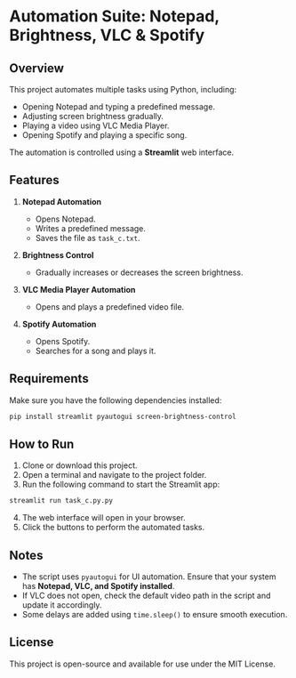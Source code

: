 # Automation Suite: Notepad, Brightness, VLC & Spotify

## Overview
This project automates multiple tasks using Python, including:
- Opening Notepad and typing a predefined message.
- Adjusting screen brightness gradually.
- Playing a video using VLC Media Player.
- Opening Spotify and playing a specific song.

The automation is controlled using a **Streamlit** web interface.

## Features
1. **Notepad Automation**
   - Opens Notepad.
   - Writes a predefined message.
   - Saves the file as `task_c.txt`.

2. **Brightness Control**
   - Gradually increases or decreases the screen brightness.

3. **VLC Media Player Automation**
   - Opens and plays a predefined video file.

4. **Spotify Automation**
   - Opens Spotify.
   - Searches for a song and plays it.

## Requirements
Make sure you have the following dependencies installed:

```bash
pip install streamlit pyautogui screen-brightness-control
```

## How to Run
1. Clone or download this project.
2. Open a terminal and navigate to the project folder.
3. Run the following command to start the Streamlit app:

```bash
streamlit run task_c.py.py
```

4. The web interface will open in your browser.
5. Click the buttons to perform the automated tasks.

## Notes
- The script uses `pyautogui` for UI automation. Ensure that your system has **Notepad, VLC, and Spotify installed**.
- If VLC does not open, check the default video path in the script and update it accordingly.
- Some delays are added using `time.sleep()` to ensure smooth execution.

## License
This project is open-source and available for use under the MIT License.

